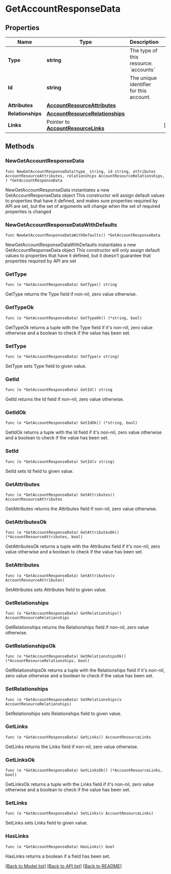 # GetAccountResponseData

## Properties

Name | Type | Description | Notes
------------ | ------------- | ------------- | -------------
**Type** | **string** | The type of this resource: &#x60;accounts&#x60; | 
**Id** | **string** | The unique identifier for this account.  | 
**Attributes** | [**AccountResourceAttributes**](AccountResourceAttributes.md) |  | 
**Relationships** | [**AccountResourceRelationships**](AccountResourceRelationships.md) |  | 
**Links** | Pointer to [**AccountResourceLinks**](AccountResourceLinks.md) |  | [optional] 

## Methods

### NewGetAccountResponseData

`func NewGetAccountResponseData(type_ string, id string, attributes AccountResourceAttributes, relationships AccountResourceRelationships, ) *GetAccountResponseData`

NewGetAccountResponseData instantiates a new GetAccountResponseData object
This constructor will assign default values to properties that have it defined,
and makes sure properties required by API are set, but the set of arguments
will change when the set of required properties is changed

### NewGetAccountResponseDataWithDefaults

`func NewGetAccountResponseDataWithDefaults() *GetAccountResponseData`

NewGetAccountResponseDataWithDefaults instantiates a new GetAccountResponseData object
This constructor will only assign default values to properties that have it defined,
but it doesn't guarantee that properties required by API are set

### GetType

`func (o *GetAccountResponseData) GetType() string`

GetType returns the Type field if non-nil, zero value otherwise.

### GetTypeOk

`func (o *GetAccountResponseData) GetTypeOk() (*string, bool)`

GetTypeOk returns a tuple with the Type field if it's non-nil, zero value otherwise
and a boolean to check if the value has been set.

### SetType

`func (o *GetAccountResponseData) SetType(v string)`

SetType sets Type field to given value.


### GetId

`func (o *GetAccountResponseData) GetId() string`

GetId returns the Id field if non-nil, zero value otherwise.

### GetIdOk

`func (o *GetAccountResponseData) GetIdOk() (*string, bool)`

GetIdOk returns a tuple with the Id field if it's non-nil, zero value otherwise
and a boolean to check if the value has been set.

### SetId

`func (o *GetAccountResponseData) SetId(v string)`

SetId sets Id field to given value.


### GetAttributes

`func (o *GetAccountResponseData) GetAttributes() AccountResourceAttributes`

GetAttributes returns the Attributes field if non-nil, zero value otherwise.

### GetAttributesOk

`func (o *GetAccountResponseData) GetAttributesOk() (*AccountResourceAttributes, bool)`

GetAttributesOk returns a tuple with the Attributes field if it's non-nil, zero value otherwise
and a boolean to check if the value has been set.

### SetAttributes

`func (o *GetAccountResponseData) SetAttributes(v AccountResourceAttributes)`

SetAttributes sets Attributes field to given value.


### GetRelationships

`func (o *GetAccountResponseData) GetRelationships() AccountResourceRelationships`

GetRelationships returns the Relationships field if non-nil, zero value otherwise.

### GetRelationshipsOk

`func (o *GetAccountResponseData) GetRelationshipsOk() (*AccountResourceRelationships, bool)`

GetRelationshipsOk returns a tuple with the Relationships field if it's non-nil, zero value otherwise
and a boolean to check if the value has been set.

### SetRelationships

`func (o *GetAccountResponseData) SetRelationships(v AccountResourceRelationships)`

SetRelationships sets Relationships field to given value.


### GetLinks

`func (o *GetAccountResponseData) GetLinks() AccountResourceLinks`

GetLinks returns the Links field if non-nil, zero value otherwise.

### GetLinksOk

`func (o *GetAccountResponseData) GetLinksOk() (*AccountResourceLinks, bool)`

GetLinksOk returns a tuple with the Links field if it's non-nil, zero value otherwise
and a boolean to check if the value has been set.

### SetLinks

`func (o *GetAccountResponseData) SetLinks(v AccountResourceLinks)`

SetLinks sets Links field to given value.

### HasLinks

`func (o *GetAccountResponseData) HasLinks() bool`

HasLinks returns a boolean if a field has been set.


[[Back to Model list]](../README.md#documentation-for-models) [[Back to API list]](../README.md#documentation-for-api-endpoints) [[Back to README]](../README.md)


